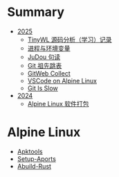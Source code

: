 # Summary

- [2025]()
  - [TinyWL 源码分析（学习）记录](./2025/08-tinywl.md)
  - [进程与环境变量](./2025/07-process-env.md)
  - [JuDou 句读](./2025/05-lsp-judou.md)
  - [Git 祖先跳表](./2025/04-git-skip-list.md)
  - [GitWeb Collect](./2025/03-gitweb-collect.md)
  - [VSCode on Alpine Linux](./2025/02-alpine-vscode-remote.md)
  - [Git Is Slow](./2025/01-git-is-slow.md)
- [2024]()
  - [Alpine Linux 软件打包](./2024/01-apkbuild.md)

# Alpine Linux

- [Apktools](./alpine/apktools.md)
- [Setup-Aports](./alpine/setup-aports.md)
- [Abuild-Rust](./alpine/abuild-rust.md)
